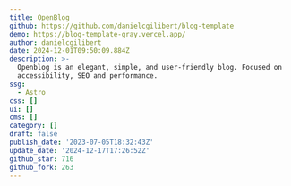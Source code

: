 ```yaml
---
title: OpenBlog
github: https://github.com/danielcgilibert/blog-template
demo: https://blog-template-gray.vercel.app/
author: danielcgilibert
date: 2024-12-01T09:50:09.884Z
description: >-
  Openblog is an elegant, simple, and user-friendly blog. Focused on
  accessibility, SEO and performance.
ssg:
  - Astro
css: []
ui: []
cms: []
category: []
draft: false
publish_date: '2023-07-05T18:32:43Z'
update_date: '2024-12-17T17:26:52Z'
github_star: 716
github_fork: 263
---
```

